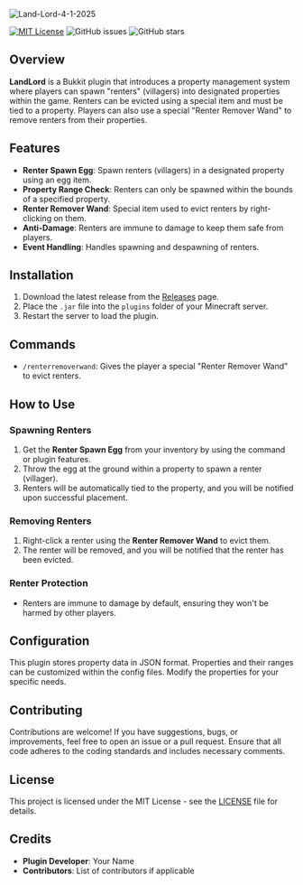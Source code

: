 ![Land-Lord-4-1-2025](https://github.com/user-attachments/assets/e9c8a832-ce50-4045-a263-a9076470b1dc)

[![MIT License](https://img.shields.io/badge/license-MIT-blue.svg)](https://opensource.org/licenses/MIT)
![GitHub issues](https://img.shields.io/github/issues/s5y-ux/LandLord)
![GitHub stars](https://img.shields.io/github/stars/s5y-ux/LandLord?style=social)


## Overview

**LandLord** is a Bukkit plugin that introduces a property management system where players can spawn "renters" (villagers) into designated properties within the game. Renters can be evicted using a special item and must be tied to a property. Players can also use a special "Renter Remover Wand" to remove renters from their properties.

## Features

- **Renter Spawn Egg**: Spawn renters (villagers) in a designated property using an egg item.
- **Property Range Check**: Renters can only be spawned within the bounds of a specified property.
- **Renter Remover Wand**: Special item used to evict renters by right-clicking on them.
- **Anti-Damage**: Renters are immune to damage to keep them safe from players.
- **Event Handling**: Handles spawning and despawning of renters.

## Installation

1. Download the latest release from the [Releases](https://github.com/yourusername/LandLord/releases) page.
2. Place the `.jar` file into the `plugins` folder of your Minecraft server.
3. Restart the server to load the plugin.

## Commands

- `/renterremoverwand`: Gives the player a special "Renter Remover Wand" to evict renters.
  
## How to Use

### Spawning Renters
1. Get the **Renter Spawn Egg** from your inventory by using the command or plugin features.
2. Throw the egg at the ground within a property to spawn a renter (villager).
3. Renters will be automatically tied to the property, and you will be notified upon successful placement.

### Removing Renters
1. Right-click a renter using the **Renter Remover Wand** to evict them.
2. The renter will be removed, and you will be notified that the renter has been evicted.

### Renter Protection
- Renters are immune to damage by default, ensuring they won't be harmed by other players.

## Configuration

This plugin stores property data in JSON format. Properties and their ranges can be customized within the config files. Modify the properties for your specific needs.

## Contributing

Contributions are welcome! If you have suggestions, bugs, or improvements, feel free to open an issue or a pull request. Ensure that all code adheres to the coding standards and includes necessary comments.

## License

This project is licensed under the MIT License - see the [LICENSE](LICENSE) file for details.

## Credits

- **Plugin Developer**: Your Name
- **Contributors**: List of contributors if applicable

